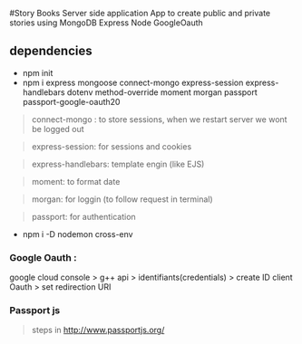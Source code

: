 #Story Books Server side application
App to create public and private stories using MongoDB Express Node GoogleOauth

## dependencies

- npm init
- npm i express mongoose connect-mongo express-session express-handlebars dotenv method-override moment morgan passport passport-google-oauth20

> connect-mongo : to store sessions, when we restart server we wont be logged out

> express-session: for sessions and cookies

> express-handlebars: template engin (like EJS)

> moment: to format date

> morgan: for loggin (to follow request in terminal)

> passport: for authentication

- npm i -D nodemon cross-env

### Google Oauth :

google cloud console > g++ api > identifiants(credentials) > create ID client Oauth > set redirection URI

### Passport js

> steps in http://www.passportjs.org/
